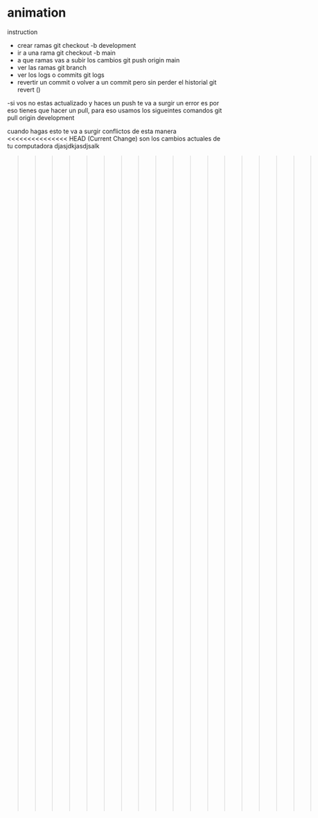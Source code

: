 # animation
instruction
- crear ramas
    git checkout -b development
- ir a una rama
    git checkout -b main
- a que ramas vas a subir los cambios
    git push origin main
- ver las ramas
    git branch
- ver los logs o commits
    git logs
- revertir un commit o volver a un commit pero sin perder el historial
    git revert ()

-si vos no estas actualizado y haces un push te va a surgir un error
 es por eso tienes que hacer un pull, para eso usamos los sigueintes comandos
  git pull origin development
 
 cuando hagas esto te va a surgir conflictos de esta manera
 <<<<<<<<<<<<<<< HEAD (Current Change) son los cambios actuales de tu computadora
djasjdkjasdjsalk


>>>>>>>>>>>>>>>>>>>>>>d23974e03297490327490(Incoming Change) son los cambios actualizados de ota persona que toco el codigo